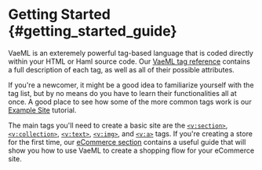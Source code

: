 # Getting Started {#getting_started_guide}

VaeML is an exteremely powerful tag-based language that is coded
directly within your HTML or Haml source code. Our [VaeML tag
reference](#vaeml) contains a full description of each tag, as well as
all of their possible attributes.

If you're a newcomer, it might be a good idea to familiarize yourself
with the tag list, but by no means do you have to learn their
functionalities all at once. A good place to see how some of the more
common tags work is our [Example Site](#example_site) tutorial.

The main tags you'll need to create a basic site are the
[`<v:section>`](#v_section), [`<v:collection>`](#v_collection),
[`<v:text>`](#v_text), [`<v:img>`](#v_img), and [`<v:a>`](#v_a) tags. If
you're creating a store for the first time, our [eCommerce
section](#ecommerce) contains a useful guide that will show you how to
use VaeML to create a shopping flow for your eCommerce site.
